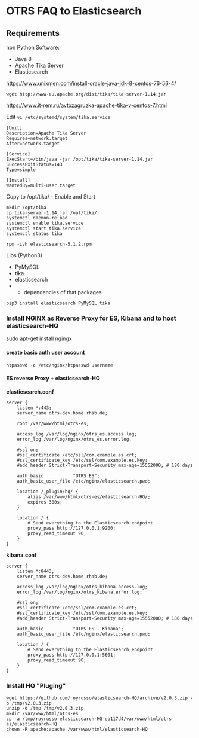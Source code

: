 # OTRS FAQ to Elasticsearch

## Requirements

non Python Software:

* Java 8
* Apache Tika Server
* Elasticsearch

https://www.unixmen.com/install-oracle-java-jdk-8-centos-76-56-4/


`wget http://www-eu.apache.org/dist/tika/tika-server-1.14.jar`

https://www.it-rem.ru/avtozagruzka-apache-tika-v-centos-7.html

Edit `vi /etc/systemd/system/tika.service`

```
[Unit]
Description=Apache Tika Server
Requires=network.target
After=network.target

[Service]
ExecStart=/bin/java -jar /opt/tika/tika-server-1.14.jar
SuccessExitStatus=143
Type=simple

[Install]
WantedBy=multi-user.target
```

Copy to /opt/tika/ - Enable and Start

```
mkdir /opt/tika
cp tika-server-1.14.jar /opt/tika/
systemctl daemon-reload
systemctl enable tika.service
systemctl start tika.service
systemctl status tika
```


`rpm -ivh elasticsearch-5.1.2.rpm`


Libs (Python3)

* PyMySQL
* tika
* elasticsearch
* + dependencies of that packages

```
pip3 install elasticsearch PyMySQL tika
```



### Install NGINX as Reverse Proxy for ES, Kibana and to host elasticsearch-HQ

sudo apt-get install ngingx

#### create basic auth user account

```
htpasswd -c /etc/nginx/htpasswd username
```

#### ES reverse Proxy + elasticsearch-HQ

**elasticsearch.conf**

```
server {
    listen *:443;
    server_name otrs-dev.home.rhab.de;

    root /var/www/html/otrs-es;

    access_log /var/log/nginx/otrs_es.access.log;
    error_log /var/log/nginx/otrs_es.error.log;

    #ssl on;
    #ssl_certificate /etc/ssl/com.example.es.crt;
    #ssl_certificate_key /etc/ssl/com.example.es.key;
    #add_header Strict-Transport-Security max-age=15552000; # 180 days

    auth_basic           "OTRS ES";
    auth_basic_user_file /etc/nginx/elasticsearch.pwd;

    location /_plugin/hq/ {
        alias /var/www/html/otrs-es/elasticsearch-HQ/;
        expires 300s;
    }

    location / {
        # Send everything to the Elasticsearch endpoint
        proxy_pass http://127.0.0.1:9200;
        proxy_read_timeout 90;
    }
}
```

**kibana.conf**

```
server {
    listen *:8443;
    server_name otrs-dev.home.rhab.de;

    access_log /var/log/nginx/otrs_kibana.access.log;
    error_log /var/log/nginx/otrs_kibana.error.log;

    #ssl on;
    #ssl_certificate /etc/ssl/com.example.es.crt;
    #ssl_certificate_key /etc/ssl/com.example.es.key;
    #add_header Strict-Transport-Security max-age=15552000; # 180 days

    auth_basic           "OTRS ES - Kibana";
    auth_basic_user_file /etc/nginx/elasticsearch.pwd;

    location / {
        # Send everything to the Elasticsearch endpoint
        proxy_pass http://127.0.0.1:5601;
        proxy_read_timeout 90;
    }
}

```

### Install HQ "Pluging"

```
wget https://github.com/royrusso/elasticsearch-HQ/archive/v2.0.3.zip -o /tmp/v2.0.3.zip
unzip -d /tmp /tmp/v2.0.3.zip 
mkdir /var/www/html/otrs-es
cp -a /tmp/royrusso-elasticsearch-HQ-eb117d4/var/www/html/otrs-es/elasticsearch-HQ
chown -R apache:apache /var/www/html/elasticsearch-HQ
```


